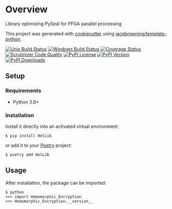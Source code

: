 # Overview

Library optimizing PySeal for PFGA parallel processing

This project was generated with [cookiecutter](https://github.com/audreyr/cookiecutter) using [jacebrowning/template-python](https://github.com/jacebrowning/template-python).

[![Unix Build Status](https://img.shields.io/github/actions/workflow/status/siennaphia/HelLib/main.yml?branch=main&label=linux)](https://github.com/siennaphia/HelLib/actions)
[![Windows Build Status](https://img.shields.io/appveyor/ci/siennaphia/HelLib.svg?label=windows)](https://ci.appveyor.com/project/siennaphia/HelLib)
[![Coverage Status](https://img.shields.io/codecov/c/gh/siennaphia/HelLib)](https://codecov.io/gh/siennaphia/HelLib)
[![Scrutinizer Code Quality](https://img.shields.io/scrutinizer/g/siennaphia/HelLib.svg)](https://scrutinizer-ci.com/g/siennaphia/HelLib)
[![PyPI License](https://img.shields.io/pypi/l/HelLib.svg)](https://pypi.org/project/HelLib)
[![PyPI Version](https://img.shields.io/pypi/v/HelLib.svg)](https://pypi.org/project/HelLib)
[![PyPI Downloads](https://img.shields.io/pypi/dm/HelLib.svg?color=orange)](https://pypistats.org/packages/HelLib)

## Setup

### Requirements

* Python 3.6+

### Installation

Install it directly into an activated virtual environment:

```text
$ pip install HelLib
```

or add it to your [Poetry](https://poetry.eustace.io/) project:

```text
$ poetry add HelLib
```

## Usage

After installation, the package can be imported:

```text
$ python
>>> import Homomorphic_Encryption
>>> Homomorphic_Encryption.__version__
```
